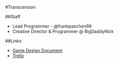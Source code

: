 #Transcension

##Staff
 * Lead Programmer - @frankpaschen99
 * Creative Director & Programmer @ BigDaddyNick
 
##Links
 * [Game Design Document](https://docs.google.com/document/d/1qy2CFepdRuAkja1BRqpmXC71_F1UlGwGXm_cC8Ch_jY/edit?usp=sharing)
 * [Trello](https://trello.com/b/u0ZzYFgU/transcension-rpg)
